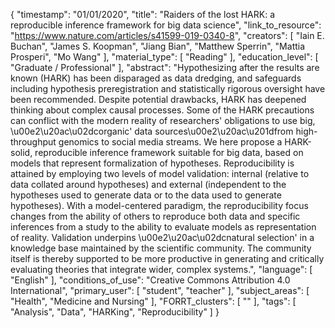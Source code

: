 {
    "timestamp": "01/01/2020",
    "title": "Raiders of the lost HARK: a reproducible inference framework for big data science",
    "link_to_resource": "https://www.nature.com/articles/s41599-019-0340-8",
    "creators": [
        "Iain E. Buchan",
        "James S. Koopman",
        "Jiang Bian",
        "Matthew Sperrin",
        "Mattia Prosperi",
        "Mo Wang"
    ],
    "material_type": [
        "Reading"
    ],
    "education_level": [
        "Graduate / Professional"
    ],
    "abstract": "Hypothesizing after the results are known (HARK) has been disparaged as data dredging, and safeguards including hypothesis preregistration and statistically rigorous oversight have been recommended. Despite potential drawbacks, HARK has deepened thinking about complex causal processes. Some of the HARK precautions can conflict with the modern reality of researchers' obligations to use big, \u00e2\u20ac\u02dcorganic' data sources\u00e2\u20ac\u201dfrom high-throughput genomics to social media streams. We here propose a HARK-solid, reproducible inference framework suitable for big data, based on models that represent formalization of hypotheses. Reproducibility is attained by employing two levels of model validation: internal (relative to data collated around hypotheses) and external (independent to the hypotheses used to generate data or to the data used to generate hypotheses). With a model-centered paradigm, the reproducibility focus changes from the ability of others to reproduce both data and specific inferences from a study to the ability to evaluate models as representation of reality. Validation underpins \u00e2\u20ac\u02dcnatural selection' in a knowledge base maintained by the scientific community. The community itself is thereby supported to be more productive in generating and critically evaluating theories that integrate wider, complex systems.",
    "language": [
        "English"
    ],
    "conditions_of_use": "Creative Commons Attribution 4.0 International",
    "primary_user": [
        "student",
        "teacher"
    ],
    "subject_areas": [
        "Health",
        "Medicine and Nursing"
    ],
    "FORRT_clusters": [
        ""
    ],
    "tags": [
        "Analysis",
        "Data",
        "HARKing",
        "Reproducibility"
    ]
}